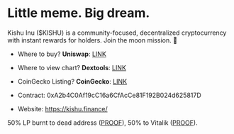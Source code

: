 # Little meme. Big dream.

Kishu Inu ($KISHU) is a community-focused, decentralized cryptocurrency with instant rewards for holders. Join the moon mission. 🐶

- Where to buy? **Uniswap**: [LINK](https://app.uniswap.org/#/swap?inputCurrency=0xa2b4c0af19cc16a6cfacce81f192b024d625817d)
- Where to view chart? **Dextools**: [LINK](https://www.dextools.io/app/uniswap/pair-explorer/0xf82d8ec196fb0d56c6b82a8b1870f09502a49f88)
- CoinGecko Listing? **CoinGecko**: [LINK](https://www.coingecko.com/en/coins/kishu-inu)

- Contract:
0xA2b4C0Af19cC16a6CfAcCe81F192B024d625817D

- Website: https://kishu.finance/

50% LP burnt to dead address ([PROOF](https://etherscan.io/tx/0xab041a6b3bfe65b07e016339d91f712c5b0e8fc60ec64b921fb4b18959fc5427)), 50% to Vitalik ([PROOF](https://etherscan.io/tx/0x603302e5cae6ec763eb66923d7020454e3901e103e341c4bf3b0b3ef1c372b73)).
